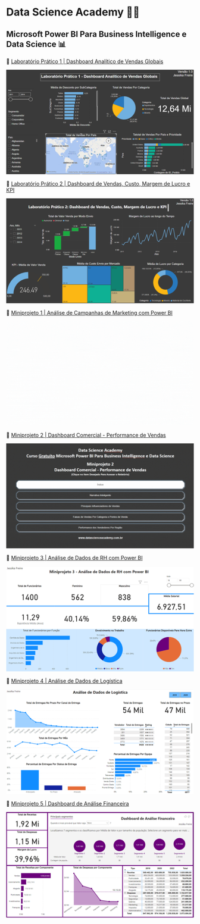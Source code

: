 
# Data Science Academy 👩‍💻  

## Microsoft Power BI Para Business Intelligence e Data Science 📊

🔗 [Laboratório Prático 1 | Dashboard Analítico de Vendas Globais](/LaboratorioPratico1)

![Dashboard Analítico de Vendas Globais](LaboratorioPratico1/Lab1.png)

🔗 [Laboratório Prático 2 | Dashboard de Vendas, Custo, Margem de Lucro e KPI](/LaboratorioPratico2)

![Dashboard de Vendas, Custo, Margem de Lucro e KPI](LaboratorioPratico2/Lab2.png)

🔗 [Miniprojeto 1 | Análise de Campanhas de Marketing com Power BI](/Miniprojeto1)

![Análise de Campanhas de Marketing com Power BI](Miniprojeto1/Miniprojeto1.gif)

🔗 [Miniprojeto 2 | Dashboard Comercial - Performance de Vendas](/Miniprojeto2)

![Dashboard Comercial - Performance de Vendas](Miniprojeto2/Miniprojeto2.gif)

🔗 [Miniprojeto 3 | Análise de Dados de RH com Power BI](/Miniprojeto3)

![Análise de Dados de RH com Power BI](Miniprojeto3/Miniprojeto3.png)

🔗 [Miniprojeto 4 | Análise de Dados de Logística](/Miniprojeto4)

![Análise de Dados de Logística](Miniprojeto4/Miniprojeto4.png)

🔗 [Miniprojeto 5 | Dashboard de Análise Financeira](/Miniprojeto5)

![Dashboard de Análise Financeira](Miniprojeto5/Miniprojeto5.png)
